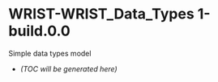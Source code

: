 # WRIST-WRIST_Data_Types 1-build.0.0

<p>Simple data types model</p>

<!-- LATEST_START -->
* _(TOC will be generated here)_
<!-- LATEST_END -->